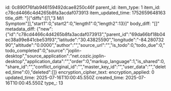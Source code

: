 id: 0c890f76fab946159492dcae8250c46f
parent_id: 
item_type: 1
item_id: c78cd4466c4d4265b8fa3acdaf073913
item_updated_time: 1752659648163
title_diff: "[{\"diffs\":[[1,\"3 M/I Symptom\"]],\"start1\":0,\"start2\":0,\"length1\":0,\"length2\":13}]"
body_diff: "[]"
metadata_diff: {"new":{"id":"c78cd4466c4d4265b8fa3acdaf073913","parent_id":"69da66bf18b04ec38a99e841cbe53f93","latitude":"30.43825590","longitude":"-84.28073290","altitude":"0.0000","author":"","source_url":"","is_todo":0,"todo_due":0,"todo_completed":0,"source":"joplin-desktop","source_application":"net.cozic.joplin-desktop","application_data":"","order":0,"markup_language":1,"is_shared":0,"share_id":"","conflict_original_id":"","master_key_id":"","user_data":"","deleted_time":0},"deleted":[]}
encryption_cipher_text: 
encryption_applied: 0
updated_time: 2025-07-16T10:00:45.550Z
created_time: 2025-07-16T10:00:45.550Z
type_: 13